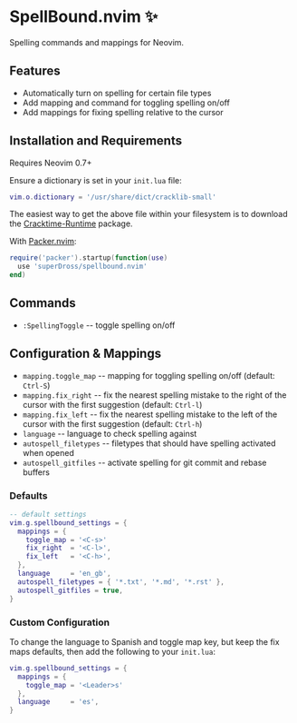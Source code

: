# SpellBound.nvim :sparkles:

Spelling commands and mappings for Neovim.

## Features

- Automatically turn on spelling for certain file types
- Add mapping and command for toggling spelling on/off
- Add mappings for fixing spelling relative to the cursor

## Installation and Requirements

Requires Neovim 0.7+

Ensure a dictionary is set in your `init.lua` file:

```lua
vim.o.dictionary = '/usr/share/dict/cracklib-small'
```

The easiest way to get the above file within your filesystem is to download the [Cracktime-Runtime](https://ubuntu.pkgs.org/20.04/ubuntu-main-arm64/cracklib-runtime_2.9.6-3.2_arm64.deb.html) package.

With [Packer.nvim](https://github.com/wbthomason/packer.nvim):

```lua
require('packer').startup(function(use)
  use 'superDross/spellbound.nvim'
end)
```

## Commands

- `:SpellingToggle` -- toggle spelling on/off

## Configuration & Mappings

- `mapping.toggle_map` -- mapping for toggling spelling on/off (default: `Ctrl-S`)
- `mapping.fix_right` -- fix the nearest spelling mistake to the right of the cursor with the first suggestion (default: `Ctrl-l`)
- `mapping.fix_left` -- fix the nearest spelling mistake to the left of the cursor with the first suggestion (default: `Ctrl-h`)
- `language` -- language to check spelling against
- `autospell_filetypes` -- filetypes that should have spelling activated when opened
- `autospell_gitfiles` -- activate spelling for git commit and rebase buffers

### Defaults

```lua
-- default settings
vim.g.spellbound_settings = {
  mappings = {
    toggle_map = '<C-s>'
    fix_right  = '<C-l>',
    fix_left   = '<C-h>',
  },
  language     = 'en_gb',
  autospell_filetypes = { '*.txt', '*.md', '*.rst' },
  autospell_gitfiles = true,
}
```

### Custom Configuration

To change the language to Spanish and toggle map key, but keep the fix maps defaults, then add the following to your `init.lua`:

```lua
vim.g.spellbound_settings = {
  mappings = {
    toggle_map = '<Leader>s'
  },
  language     = 'es',
}
```
